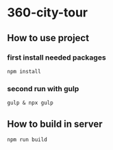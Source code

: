 # 360-city-tour

## How to use project

### first install needed packages

```npm install```

### second run with gulp

```gulp & npx gulp```



## How to build in server

```npm run build```
